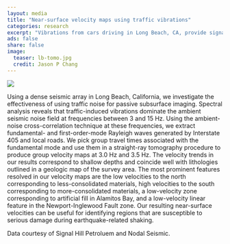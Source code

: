```yaml
---                                                                             
layout: media                                                                   
title: "Near-surface velocity maps using traffic vibrations"
categories: research
excerpt: "Vibrations from cars driving in Long Beach, CA, provide signal that can be harnessed for estimating seismic velocities."
ads: false                                                                       
share: false                                                                    
image:
  teaser: lb-tomo.jpg
  credit: Jason P Chang
---                                                                             
```

<!--<div style="float:right">
      <p>
<img src="{{ site.url }}/images/{{page.image.teaser}}" />
      </p>
</div>-->
<img src="{{ site.url }}/images/{{page.image.teaser}}" />
<p>
Using a dense seismic array in Long Beach, California, we investigate the effectiveness of using traffic noise for passive subsurface imaging. Spectral analysis reveals that traffic-induced vibrations dominate the ambient seismic noise field at frequencies between 3 and 15 Hz. Using the ambient-noise cross-correlation technique at these frequencies, we extract fundamental- and first-order-mode Rayleigh waves generated by Interstate 405 and local roads. We pick group travel times associated with the fundamental mode and use them in a straight-ray tomography procedure to produce group velocity maps at 3.0 Hz and 3.5 Hz. The velocity trends in our results correspond to shallow depths and coincide well with lithologies outlined in a geologic map of the survey area. The most prominent features resolved in our velocity maps are the low velocities to the north corresponding to less-consolidated materials, high velocities to the south corresponding to more-consolidated materials, a low-velocity zone corresponding to artificial fill in Alamitos Bay, and a low-velocity linear feature in the Newport-Inglewood Fault zone. Our resulting near-surface velocities can be useful for identifying regions that are susceptible to serious damage during earthquake-related shaking.
</p>
<p>
Data courtesy of Signal Hill Petroluem and Nodal Seismic.
</p>
<!--<img src="{{ site.url }}/images/lb-snap.jpg" />-->
